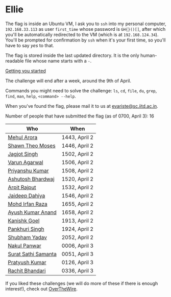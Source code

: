 # Ellie

The flag is inside an Ubuntu VM, I ask you to `ssh` into my personal computer, `192.168.33.113` as user `first_time` whose password is `GH{}()[]`, after which you'll be automatically redirected to the VM (which is at `192.168.124.34`). You'll be prompted for confirmation by `ssh` when it's your first time, so you'll have to say *yes* to that.

The flag is stored inside the last updated directory. It is the only human-readable file whose name starts with a `-`.

[Getting you started](hints_for_ellie.html)

The challenge will end after a week, around the 9th of April.

Commands you might need to solve the challenge: `ls`, `cd`, `file`, `du`, `grep`, `find`, `man`, `help`, `<command> --help`.

When you've found the flag, please mail it to us at [evariste@sc.iitd.ac.in](mailto:evariste@sc.iiitd.ac.in).

Number of people that have submitted the flag (as of 0700, April 3): 16

| Who | When |
| --- | --- |
| [Mehul Arora](mailto:mehul21066@iiitd.ac.in) | 1443, April 2 |
| [Shawn Theo Moses](mailto:shawn24527@iiitd.ac.in) | 1446, April 2 |
| [Jagjot Singh](mailto:jagjot23252@iiitd.ac.in) | 1502, April 2 |
| [Varun Agarwal](mailto:varun24605@iiitd.ac.in) | 1506, April 2 |
| [Priyanshu Kumar](mailto:priyanshu24067@iiitd.ac.in) | 1508, April 2 |
| [Ashutosh Bhardwaj](mailto:ashutosh24135@iiitd.ac.in) | 1520, April 2 |
| [Arpit Rajput](mailto:arpit23133@iiitd.ac.in) | 1532, April 2 |
| [Jaideep Dahiya](mailto:jaideep23254@iiitd.ac.in) | 1546, April 2 |
| [Mohd Irfan Raza](mailto:irfan22298@iiitd.ac.in) | 1655, April 2 |
| [Ayush Kumar Anand](mailto:ayush23162@iiitd.ac.in) | 1658, April 2 |
| [Kanishk Goel](mailto:kanishk24292@iiitd.ac.in) | 1913, April 2 |
| [Pankhuri Singh](mailto:pankhuri22348@iiitd.ac.in) | 1924, April 2 |
| [Shubham Yadav](mailto:shubham21290@iiitd.ac.in) | 2052, April 2 |
| [Nakul Panwar](mailto:nakul24057@iiitd.ac.in) | 0006, April 3 |
| [Surat Sathi Samanta](mailto:surat22517@iiitd.ac.in) | 0051, April 3 |
| [Pratyush Kumar](mailto:pratyush24433@iiitd.ac.in) | 0126, April 3 |
| [Rachit Bhandari](mailto:rachit23413@iiitd.ac.in) | 0336, April 3 |

If you liked these challenges (we will do more of these if there is enough interest!), check out [OverTheWire](https://overthewire.org/wargames/bandit).
